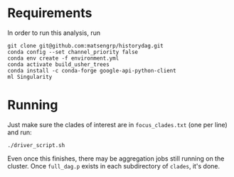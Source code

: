 # Requirements
In order to run this analysis, run

```
git clone git@github.com:matsengrp/historydag.git
conda config --set channel_priority false
conda env create -f environment.yml
conda activate build_usher_trees
conda install -c conda-forge google-api-python-client
ml Singularity
```

# Running
Just make sure the clades of interest are in `focus_clades.txt` (one per line)
and run:

```
./driver_script.sh
```

Even once this finishes, there may be aggregation jobs still running on the
cluster. Once `full_dag.p` exists in each subdirectory of `clades`, it's done.
